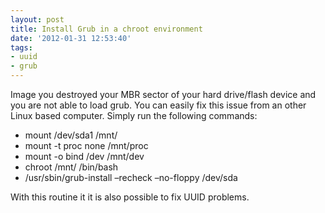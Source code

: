```yaml
---
layout: post
title: Install Grub in a chroot environment
date: '2012-01-31 12:53:40'
tags:
- uuid
- grub
---
```



Image you destroyed your MBR sector of your hard drive/flash device and you are not able to load grub. You can easily fix this issue from an other Linux based computer. Simply run the following commands:

- mount /dev/sda1 /mnt/
- mount -t proc none /mnt/proc
- mount -o bind /dev /mnt/dev
- chroot /mnt/ /bin/bash
- /usr/sbin/grub-install –recheck –no-floppy /dev/sda

With this routine it it is also possible to fix UUID problems.
